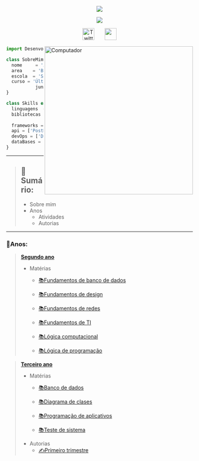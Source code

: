 <p align="center">

  <a href="https://github.com/cemeterydriiver/readme-typing-svg">
    <img src="https://readme-typing-svg.demolab.com/?lines=Ashlyn%20Iero&center=true&width=440&height=45&color=f75c7e&vCenter=true&pause=1000&size=22" /></a>
</p>
<p align="center">

  <a href="https://github.com/cemeterydriiver/readme-typing-svg">
    <img src="https://readme-typing-svg.demolab.com/?lines=Back-end%20web%20e%20app%20developer;Terceiro%20ano%20EM;Técnico%20em%20DS;Sempre%20aprendendo%20coisas%20novas&font=Fira%20Code&center=true&width=440&height=45&color=f75c7e&vCenter=true&pause=1000&size=22" /></a>
</p>

<p align="center">
  &#8287;&#8287;&#8287;&#8287;&#8287;
  <a href="https://twitter.com/ashluvspython"><img width="32px" alt="Twitter" title="Twitter" src="https://i.imgur.com/OXZM1L6.png"/></a>
  &#8287;&#8287;&#8287;&#8287;&#8287;
  <a href="https://discord.com/channels/@me" alt="Discord" title="Discord"><img width="32px" src="https://i.imgur.com/OViZO8J.png"/></a>
  &#8287;&#8287;&#8287;&#8287;&#8287;
</p>
<img src="https://raw.githubusercontent.com/MicaelliMedeiros/micaellimedeiros/master/image/computer-illustration.png" min-width="400px" max-width="400px" width="400px" align="right" alt="Computador">

```js
import Desenvolvedor from 'cemeterydriiver';

class SobreMim extends Desenvolvedor {
  nome     = 'Ashlyn Iero';
  area    = 'Back-end e data science';
  escola  = 'Sesi/Senai';
  curso = 'Último ano do técnico em desenvolvimento de sistemas,
           junto ao 3 ano do ensino médio';
}

class Skills extends Desenvolvedor {
  linguagens  = ['Java', 'Python', 'Java Script'];
  bibliotecas  = ['Pandas', 'NumPy', 'SciPy', 'TensorFlow', 'Scikit-Learn'
                 ,'MatplotLib', 'Keras'];
  frameworks = ['React', 'Vue', 'Fastify', 'Express'];
  api = ['PostMan'];
  devOps = ['Docker'];
  dataBases = ['Mongo', 'MySql', 'FireBase', 'PostGree'];
}
```


---

> ## __📂Sumário:__
> - Sobre mim
> - Anos
>   - Atividades
>   - Autorias
---

### __📝Anos:__ 
>__[Segundo ano](https://github.com/cemeterydriiver/portfolioDS/tree/main/2Ano)__
>- Matérias
>   - [📚Fundamentos de banco de dados](https://github.com/cemeterydriiver/portfolioDS/tree/main/2Ano/fundamentoBancoDeDados)
>
>   - [📚Fundamentos de design](https://github.com/cemeterydriiver/portfolioDS/tree/main/2Ano/fundamentosDeDesign)
>
>   - [📚Fundamentos de redes](https://github.com/cemeterydriiver/portfolioDS/tree/main/2Ano/fundamentosDeRede)
>
>   - [📚Fundamentos de TI](https://github.com/cemeterydriiver/portfolioDS/tree/main/2Ano/fundamentosDeTI)
>
>   - [📚Lógica computacional](https://github.com/cemeterydriiver/portfolioDS/tree/main/2Ano/logicaComputacional)
>
>   - [📚Lógica de programação](https://github.com/cemeterydriiver/portfolioDS/tree/main/2Ano/logicaDeProgramacao)    

>__[Terceiro ano](https://github.com/cemeterydriiver/portfolioDS/tree/main/3Ano)__
> - Matérias
>   - [📚Banco de dados](https://github.com/cemeterydriiver/portfolioDS/tree/main/3Ano/bancoDeDados)
>
>   - [📚Diagrama de clases](https://github.com/cemeterydriiver/portfolioDS/tree/main/3Ano/diagramaClasses)
>
>   - [📚Programação de aplicativos](https://github.com/cemeterydriiver/portfolioDS/tree/main/3Ano/progDeApp)
>
>   - [📚Teste de sistema](https://github.com/cemeterydriiver/portfolioDS/tree/main/3Ano/testeDeSistema)       
> - Autorias
>   - [✍️Primeiro trimestre](https://github.com/cemeterydriiver/portfolioDS/tree/main/3Ano/autorias/1Trimestre)
